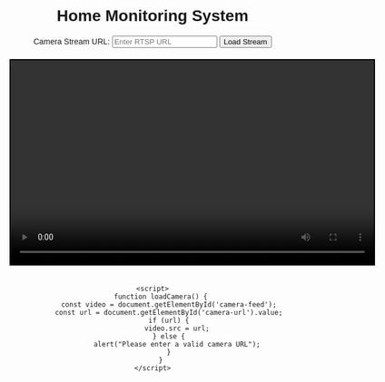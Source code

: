 <!DOCTYPE html>
<html>
<head>
    <title>Home Monitoring System</title>
    <style>
        body { font-family: Arial, sans-serif; text-align: center; }
        .camera-feed { width: 640px; height: 360px; border: 2px solid black; margin: 20px auto; }
    </style>
</head>
<body>
    <h1>Home Monitoring System</h1>
    <div>
        <label for="camera-url">Camera Stream URL:</label>
        <input type="text" id="camera-url" placeholder="Enter RTSP URL" />
        <button onclick="loadCamera()">Load Stream</button>
    </div>
    <video id="camera-feed" class="camera-feed" controls autoplay></video>

    <script>
        function loadCamera() {
            const video = document.getElementById('camera-feed');
            const url = document.getElementById('camera-url').value;
            if (url) {
                video.src = url;
            } else {
                alert("Please enter a valid camera URL");
            }
        }
    </script>
</body>
</html>

